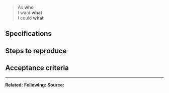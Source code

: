 <!-- Specify User story. If you writing epic, you can remove this template (excepts footer) and write epic specs -->

> As **who** <br />
> I want **what** <br />
> I could **what** <br />

## Specifications

<!-- Enter specification here (OPTIONAL) -->

## Steps to reproduce 

<!-- If reporting defect/bug -->

## Acceptance criteria <!-- If exists -->

<!-- 
Enter acceptance here as list:
- criteria 1
- criteria 2
- ...
-->

---

<!-- Keep this footer! 
If this issue following another issue, specify following meta
If this this tag no following or related, tag it with label 'epic' or 'userstory'
-->

**Related:**  <!-- issue number here, prefixed with # -->
**Following:** <!-- issue number here, prefixed with # -->
**Source:** <!-- Issue source. ex: Internal, MyOrganisation, Natahsa Negovanlis, ... -->
